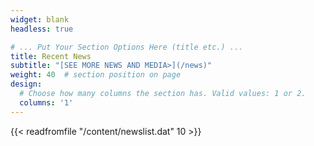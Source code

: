 ```yaml
---
widget: blank
headless: true

# ... Put Your Section Options Here (title etc.) ...
title: Recent News
subtitle: "[SEE MORE NEWS AND MEDIA>](/news)"
weight: 40  # section position on page
design:
  # Choose how many columns the section has. Valid values: 1 or 2.
  columns: '1'
---
```


{{< readfromfile "/content/newslist.dat" 10 >}} 